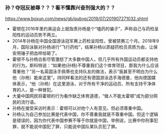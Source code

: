 ### 孙？夺冠反被辱？？？看不懂靠兴奋剂强大的？？
https://www.boxun.com/news/gb/pubvp/2019/07/201907271032.shtml
- 霍顿在2016年里约奥运会上就指责孙杨是个“嗑药的骗子”，声称自己与药检呈阳性的运动员势不两立。
- 2014年孙杨在中国全国游泳冠军赛上药检呈阳性，曾被禁赛三个月。2018年9月，国际泳联对孙扬进行“飞行药检”，结果孙杨以质疑药检员资质为由，让保安用锤子把血样给砸了。
- 霍顿不与孙杨合影尽管激怒了大多数中国人，但几乎所有外国运动员都支持他的行为。斯科特说：“如果他(孙杨)不尊重我们这个体育项目，那我为什么应该尊重他？”另一名英国泳手佩蒂也支持队友的做法，表示“我甚至不明白为什么他（孙杨）能来这里”。持同样看法的还有德国游泳选手海德曼，他向德国媒体表示，“他（孙杨）在这里游泳，对于所有干净的运动员、所有支持干净体育的人，是一种冒犯。
- 大量中国网民将霍顿的行为看作缺乏体育道德，“做人不能太霍顿”成为部分网民的流行语。
- 孙杨在接受采访时表示：霍顿可以对他个人有意见，但必须尊重中国。
- 孙杨认为自己参加比赛是代表中国，你不尊重我就是不尊重中国。但这个逻辑是错误的，因为你代表中国参赛不等于你就是中国，举例说，比赛中你刑事犯罪，就不能说中国犯了罪，只能说中国队某队员犯了罪。